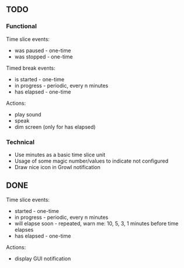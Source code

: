 ## TODO

### Functional

Time slice events:

* was paused - one-time
* was stopped - one-time

Timed break events:

* is started - one-time
* in progress - periodic, every n minutes
* has elapsed - one-time

Actions:

* play sound
* speak
* dim screen (only for has elapsed)

### Technical

* Use minutes as a basic time slice unit
* Usage of some magic number/values to indicate not configured
* Draw nice icon in Growl notification

## DONE

Time slice events:

* started - one-time
* in progress - periodic, every n minutes
* will elapse soon - repeated, warn me: 10, 5, 3, 1 minutes before time elapses
* has elapsed - one-time

Actions:

* display GUI notification
